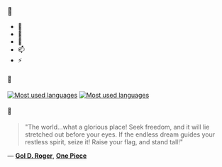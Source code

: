 ### 👋

- 🔭
- 🌱
- 💬
- 📫
- ⚡

#### 🧏

[![Most used languages](https://github-readme-stats-aynah.vercel.app/api/top-langs/?username=aynh&theme=solarized-dark&langs_count=6&layout=compact&hide_title=true)](https://github.com/anuraghazra/github-readme-stats#gh-dark-mode-only)
[![Most used languages](https://github-readme-stats-aynah.vercel.app/api/top-langs/?username=aynh&theme=solarized-light&langs_count=6&layout=compact&hide_title=true)](https://github.com/anuraghazra/github-readme-stats#gh-light-mode-only)

#### 💬

> "The world...what a glorious place! Seek freedom, and it will lie stretched out before your eyes. If the endless dream guides your restless spirit, seize it! Raise your flag, and stand tall!"

&mdash; [**Gol D. Roger**](https://myanimelist.net/character.php?q=Gol%20D.%20Roger&cat=character), [**One Piece**](https://myanimelist.net/search/all?q=One%20Piece&cat=all)
